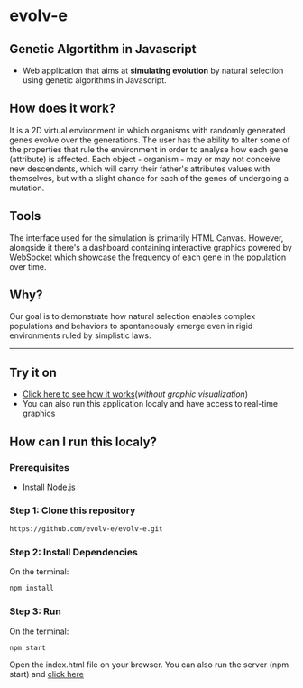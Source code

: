 
# evolv-e
## Genetic Algortithm in Javascript

* Web application that aims at **simulating evolution** by natural selection using genetic algorithms in Javascript. 

## How does it work?
It is a 2D virtual environment in which organisms with randomly generated genes evolve over the generations. The user has the ability to alter some of the properties that rule the environment in order to analyse how each gene (attribute) is affected. Each object - organism - may or may not conceive new descendents, which will carry their father's attributes values with themselves, but with a slight chance for each of the genes of undergoing a mutation.

## Tools
The interface used for the simulation is primarily HTML Canvas. However, alongside it there's a dashboard containing interactive graphics powered by WebSocket which showcase the frequency of each gene in the population over time.

## Why?
Our goal is to demonstrate how natural selection enables complex populations and behaviors to spontaneously emerge even in rigid environments ruled by simplistic laws.

---
## Try it on
* [Click here to see how it works](https://evolv-e.github.io/evolv-e/)(_without graphic visualization_)
* You can also run this application localy and have access to real-time graphics 

## How can I run this localy?
### Prerequisites
* Install [Node.js](https://nodejs.org/en/)

### Step 1: Clone this repository
```bash
https://github.com/evolv-e/evolv-e.git
```

### Step 2: Install Dependencies
On the terminal:
```bash
npm install
```

### Step 3: Run 
On the terminal:
```bash
npm start
```
Open the index.html file on your browser. You can also run the server (npm start) and [click here](https://evolv-e.github.io/evolv-e/)



